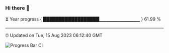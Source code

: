 ### Hi there 👋

⏳ Year progress { ██████████████████▁▁▁▁▁▁▁▁▁▁▁▁ } 61.99 %

---

⏰ Updated on Tue, 15 Aug 2023 06:12:40 GMT

![Progress Bar CI](https://github.com/liununu/liununu/workflows/Progress%20Bar%20CI/badge.svg)
